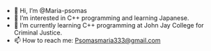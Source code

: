 - 👋 Hi, I’m @Maria-psomas
- 👀 I’m interested in C++ programming and learning Japanese.
- 🌱 I’m currently learning C++ programming at John Jay College for Criminal Justice.
- 📫 How to reach me: Psomasmaria333@gmail.com
<!---
Maria-psomas/Maria-psomas is a ✨ special ✨ repository because its `README.md` (this file) appears on your GitHub profile.
You can click the Preview link to take a look at your changes.
--->
